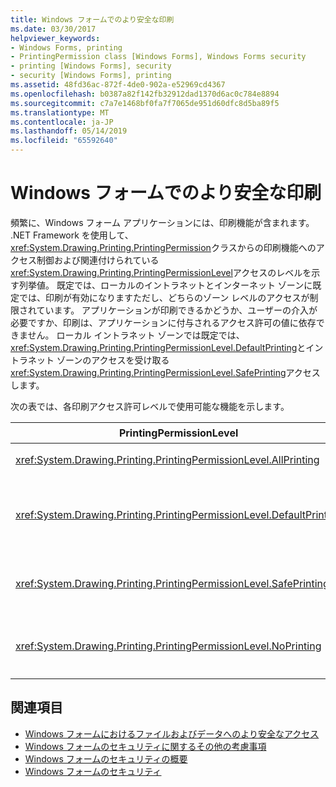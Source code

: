 ```yaml
---
title: Windows フォームでのより安全な印刷
ms.date: 03/30/2017
helpviewer_keywords:
- Windows Forms, printing
- PrintingPermission class [Windows Forms], Windows Forms security
- printing [Windows Forms], security
- security [Windows Forms], printing
ms.assetid: 48fd36ac-872f-4de0-902a-e52969cd4367
ms.openlocfilehash: b0387a82f142fb32912dad1370d6ac0c784e8894
ms.sourcegitcommit: c7a7e1468bf0fa7f7065de951d60dfc8d5ba89f5
ms.translationtype: MT
ms.contentlocale: ja-JP
ms.lasthandoff: 05/14/2019
ms.locfileid: "65592640"
---
```

# <a name="more-secure-printing-in-windows-forms"></a>Windows フォームでのより安全な印刷
頻繁に、Windows フォーム アプリケーションには、印刷機能が含まれます。 .NET Framework を使用して、<xref:System.Drawing.Printing.PrintingPermission>クラスからの印刷機能へのアクセス制御および関連付けられている<xref:System.Drawing.Printing.PrintingPermissionLevel>アクセスのレベルを示す列挙値。 既定では、ローカルのイントラネットとインターネット ゾーンに既定では、印刷が有効になりますただし、どちらのゾーン レベルのアクセスが制限されています。 アプリケーションが印刷できるかどうか、ユーザーの介入が必要ですか、印刷は、アプリケーションに付与されるアクセス許可の値に依存できません。 ローカル イントラネット ゾーンでは既定では、<xref:System.Drawing.Printing.PrintingPermissionLevel.DefaultPrinting>とイントラネット ゾーンのアクセスを受け取る<xref:System.Drawing.Printing.PrintingPermissionLevel.SafePrinting>アクセスします。  
  
 次の表では、各印刷アクセス許可レベルで使用可能な機能を示します。  
  
|PrintingPermissionLevel|説明|  
|-----------------------------|-----------------|  
|<xref:System.Drawing.Printing.PrintingPermissionLevel.AllPrinting>|インストールされているすべてのプリンターへのフル アクセスを提供します。|  
|<xref:System.Drawing.Printing.PrintingPermissionLevel.DefaultPrinting>|既定のプリンターにプログラムによる印刷と制限の厳しい印刷ダイアログ ボックスを使用した安全な印刷できます。 <xref:System.Drawing.Printing.PrintingPermissionLevel.DefaultPrinting> は <xref:System.Drawing.Printing.PrintingPermissionLevel.AllPrinting> のサブセットです。|  
|<xref:System.Drawing.Printing.PrintingPermissionLevel.SafePrinting>|制限されたダイアログ ボックスからのみ印刷機能を提供します。 <xref:System.Drawing.Printing.PrintingPermissionLevel.SafePrinting> は <xref:System.Drawing.Printing.PrintingPermissionLevel.DefaultPrinting> のサブセットです。|  
|<xref:System.Drawing.Printing.PrintingPermissionLevel.NoPrinting>|プリンターにアクセスできなくなります。 <xref:System.Drawing.Printing.PrintingPermissionLevel.NoPrinting> は <xref:System.Drawing.Printing.PrintingPermissionLevel.SafePrinting> のサブセットです。|  
  
## <a name="see-also"></a>関連項目

- [Windows フォームにおけるファイルおよびデータへのより安全なアクセス](more-secure-file-and-data-access-in-windows-forms.md)
- [Windows フォームのセキュリティに関するその他の考慮事項](additional-security-considerations-in-windows-forms.md)
- [Windows フォームのセキュリティの概要](security-in-windows-forms-overview.md)
- [Windows フォームのセキュリティ](windows-forms-security.md)
